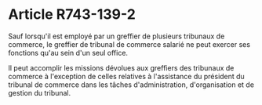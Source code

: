 # Article R743-139-2

Sauf lorsqu'il est employé par un greffier de plusieurs tribunaux de commerce, le greffier de tribunal de commerce salarié ne peut exercer ses fonctions qu'au sein d'un seul office.

Il peut accomplir les missions dévolues aux greffiers des tribunaux de commerce à l'exception de celles relatives à l'assistance du président du tribunal de commerce dans les tâches d'administration, d'organisation et de gestion du tribunal.
